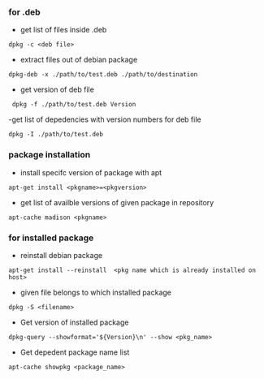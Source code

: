 ### for .deb

- get list of files inside .deb
```
dpkg -c <deb file>
```
- extract files out of debian package
```
dpkg-deb -x ./path/to/test.deb ./path/to/destination

```
- get version of deb file
```
 dpkg -f ./path/to/test.deb Version
```

-get list of depedencies with version numbers for deb file
```
dpkg -I ./path/to/test.deb
```


### package installation
- install specifc version of package with apt
```
apt-get install <pkgname>=<pkgversion>
```
- get list of availble versions of given package in repository 
```
apt-cache madison <pkgname>
```

### for installed package

- reinstall debian package 
```
apt-get install --reinstall  <pkg name which is already installed on host>
```

- given file belongs to which installed package
```
dpkg -S <filename>
```
- Get version of installed package
```
dpkg-query --showformat='${Version}\n' --show <pkg_name>
```
- Get depedent package name list
```
apt-cache showpkg <package_name>
```
